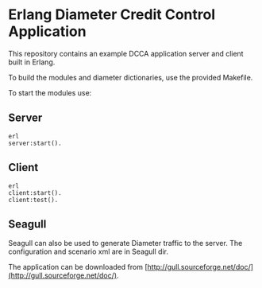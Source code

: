 # Erlang Diameter Credit Control Application

This repository contains an example DCCA application server and client built in Erlang.

To build the modules and diameter dictionaries, use the provided Makefile.

To start the modules use:

## Server

    erl
    server:start().


## Client
    erl
    client:start().
    client:test().

## Seagull

Seagull can also be used to generate Diameter traffic to the server. The configuration and scenario xml are in Seagull dir.

The application can be downloaded from [http://gull.sourceforge.net/doc/](http://gull.sourceforge.net/doc/).


